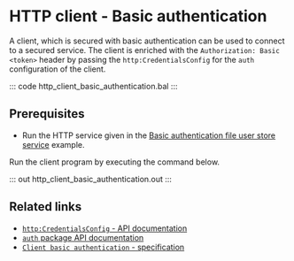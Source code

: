 # HTTP client - Basic authentication

A client, which is secured with basic authentication can be used to connect to a secured service. The client is enriched with the `Authorization: Basic <token>` header by passing the `http:CredentialsConfig` for the `auth` configuration of the client.

::: code http_client_basic_authentication.bal :::

## Prerequisites
- Run the HTTP service given in the [Basic authentication file user store service](/learn/by-example/http-service-basic-authentication-file-user-store) example.

Run the client program by executing the command below.

::: out http_client_basic_authentication.out :::

## Related links
- [`http:CredentialsConfig` - API documentation](https://lib.ballerina.io/ballerina/http/latest/records/CredentialsConfig)
- [`auth` package API documentation](https://lib.ballerina.io/ballerina/auth/latest/)
- [`Client basic authentication` - specification](https://ballerina.io/spec/http/#9115-client---basic-auth)
